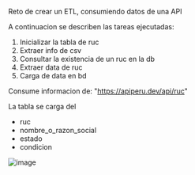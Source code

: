 Reto de crear un ETL, consumiendo datos de una API

A continuacion se describen las tareas ejecutadas:

1. Inicializar la tabla de ruc
2. Extraer info de csv
3. Consultar la existencia de un ruc en la db
4. Extraer data de ruc
5. Carga de data en bd

Consume informacion de: "https://apiperu.dev/api/ruc"

La tabla se carga del
- ruc
- nombre_o_razon_social
- estado
- condicion

![image](https://github.com/user-attachments/assets/3ab65fd9-17a9-4fc7-b40f-9f1c480fc0e8)





